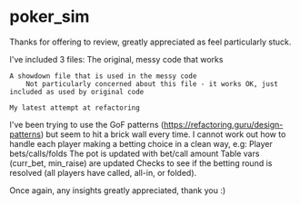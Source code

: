 # poker_sim

Thanks for offering to review, greatly appreciated as feel particularly stuck.

I've included 3 files:
    The original, messy code that works
    
    A showdown file that is used in the messy code
        Not particularly concerned about this file - it works OK, just included as used by original code  
    
    My latest attempt at refactoring
    
I've been trying to use the GoF patterns (https://refactoring.guru/design-patterns) but seem to hit a brick wall every time.
I cannot work out how to handle each player making a betting choice in a clean way, e.g:
    Player bets/calls/folds
    The pot is updated with bet/call amount
    Table vars (curr_bet, min_raise) are updated
    Checks to see if the betting round is resolved (all players have called, all-in, or folded).
   
Once again, any insights greatly appreciated, thank you :)
